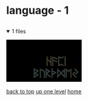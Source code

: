 # language - 1

<a id=""></a>

## [](/README.MD)
<details open>
<summary>1 files</summary>
<p>

[![happy_birthday.png](/.internals/thumbnails/terminal/chromatic%20aberration/little/language/happy_birthday.png "happy_birthday.png")](/terminal/chromatic%20aberration/little/language/happy_birthday.png)

</p>
</details>


[back to top](#)
[up one level](/terminal/chromatic%20aberration/little/README.MD)
[home](/)

